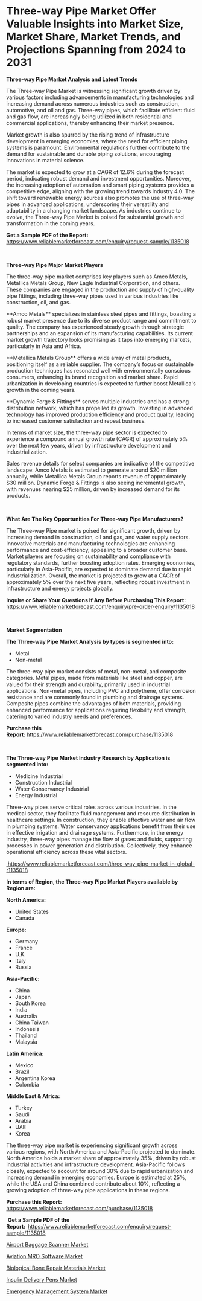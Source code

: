 <p><h1>Three-way Pipe Market Offer Valuable Insights into Market Size, Market Share, Market Trends, and Projections Spanning from 2024 to 2031</h1></p><p><strong>Three-way Pipe Market Analysis and Latest Trends</strong></p>
<p><p>The Three-way Pipe Market is witnessing significant growth driven by various factors including advancements in manufacturing technologies and increasing demand across numerous industries such as construction, automotive, and oil and gas. Three-way pipes, which facilitate efficient fluid and gas flow, are increasingly being utilized in both residential and commercial applications, thereby enhancing their market presence.</p><p>Market growth is also spurred by the rising trend of infrastructure development in emerging economies, where the need for efficient piping systems is paramount. Environmental regulations further contribute to the demand for sustainable and durable piping solutions, encouraging innovations in material science.</p><p>The market is expected to grow at a CAGR of 12.6% during the forecast period, indicating robust demand and investment opportunities. Moreover, the increasing adoption of automation and smart piping systems provides a competitive edge, aligning with the growing trend towards Industry 4.0. The shift toward renewable energy sources also promotes the use of three-way pipes in advanced applications, underscoring their versatility and adaptability in a changing market landscape. As industries continue to evolve, the Three-way Pipe Market is poised for substantial growth and transformation in the coming years.</p></p>
<p><strong>Get a Sample PDF of the Report:&nbsp;</strong> <a href="https://www.reliablemarketforecast.com/enquiry/request-sample/1135018?utm_campaign=1903&utm_medium=2&utm_source=Github&utm_content=ia&utm_term=20122024&utm_id=three-way-pipe">https://www.reliablemarketforecast.com/enquiry/request-sample/1135018</a></p>
<p>&nbsp;</p>
<p><strong>Three-way Pipe Major Market Players</strong></p>
<p><p>The three-way pipe market comprises key players such as Amco Metals, Metallica Metals Group, New Eagle Industrial Corporation, and others. These companies are engaged in the production and supply of high-quality pipe fittings, including three-way pipes used in various industries like construction, oil, and gas.</p><p>**Amco Metals** specializes in stainless steel pipes and fittings, boasting a robust market presence due to its diverse product range and commitment to quality. The company has experienced steady growth through strategic partnerships and an expansion of its manufacturing capabilities. Its current market growth trajectory looks promising as it taps into emerging markets, particularly in Asia and Africa. </p><p>**Metallica Metals Group** offers a wide array of metal products, positioning itself as a reliable supplier. The company’s focus on sustainable production techniques has resonated well with environmentally conscious consumers, enhancing its brand recognition and market share. Rapid urbanization in developing countries is expected to further boost Metallica's growth in the coming years.</p><p>**Dynamic Forge & Fittings** serves multiple industries and has a strong distribution network, which has propelled its growth. Investing in advanced technology has improved production efficiency and product quality, leading to increased customer satisfaction and repeat business.</p><p>In terms of market size, the three-way pipe sector is expected to experience a compound annual growth rate (CAGR) of approximately 5% over the next few years, driven by infrastructure development and industrialization. </p><p>Sales revenue details for select companies are indicative of the competitive landscape: Amco Metals is estimated to generate around $20 million annually, while Metallica Metals Group reports revenue of approximately $30 million. Dynamic Forge & Fittings is also seeing incremental growth, with revenues nearing $25 million, driven by increased demand for its products.</p></p>
<p>&nbsp;</p>
<p><strong>What Are The Key Opportunities For Three-way Pipe Manufacturers?</strong></p>
<p><p>The Three-way Pipe market is poised for significant growth, driven by increasing demand in construction, oil and gas, and water supply sectors. Innovative materials and manufacturing technologies are enhancing performance and cost-efficiency, appealing to a broader customer base. Market players are focusing on sustainability and compliance with regulatory standards, further boosting adoption rates. Emerging economies, particularly in Asia-Pacific, are expected to dominate demand due to rapid industrialization. Overall, the market is projected to grow at a CAGR of approximately 5% over the next five years, reflecting robust investment in infrastructure and energy projects globally.</p></p>
<p><strong>Inquire or Share Your Questions If Any Before Purchasing This Report:</strong> <a href="https://www.reliablemarketforecast.com/enquiry/pre-order-enquiry/1135018?utm_campaign=1903&utm_medium=2&utm_source=Github&utm_content=ia&utm_term=20122024&utm_id=three-way-pipe">https://www.reliablemarketforecast.com/enquiry/pre-order-enquiry/1135018</a></p>
<p>&nbsp;</p>
<p><strong>Market Segmentation</strong></p>
<p><strong>The Three-way Pipe Market Analysis by types is segmented into:</strong></p>
<p><ul><li>Metal</li><li>Non-metal</li></ul></p>
<p><p>The three-way pipe market consists of metal, non-metal, and composite categories. Metal pipes, made from materials like steel and copper, are valued for their strength and durability, primarily used in industrial applications. Non-metal pipes, including PVC and polythene, offer corrosion resistance and are commonly found in plumbing and drainage systems. Composite pipes combine the advantages of both materials, providing enhanced performance for applications requiring flexibility and strength, catering to varied industry needs and preferences.</p></p>
<p><strong>Purchase this Report:&nbsp;</strong><a href="https://www.reliablemarketforecast.com/purchase/1135018?utm_campaign=1903&utm_medium=2&utm_source=Github&utm_content=ia&utm_term=20122024&utm_id=three-way-pipe">https://www.reliablemarketforecast.com/purchase/1135018</a></p>
<p>&nbsp;</p>
<p><strong>The Three-way Pipe Market Industry Research by Application is segmented into:</strong></p>
<p><ul><li>Medicine Industrial</li><li>Construction Industrial</li><li>Water Conservancy Industrial</li><li>Energy Industrial</li></ul></p>
<p><p>Three-way pipes serve critical roles across various industries. In the medical sector, they facilitate fluid management and resource distribution in healthcare settings. In construction, they enable effective water and air flow in plumbing systems. Water conservancy applications benefit from their use in effective irrigation and drainage systems. Furthermore, in the energy industry, three-way pipes manage the flow of gases and fluids, supporting processes in power generation and distribution. Collectively, they enhance operational efficiency across these vital sectors.</p></p>
<p><a href="https://www.reliablemarketforecast.com/three-way-pipe-market-in-global-r1135018?utm_campaign=1903&utm_medium=2&utm_source=Github&utm_content=ia&utm_term=20122024&utm_id=three-way-pipe">&nbsp;https://www.reliablemarketforecast.com/three-way-pipe-market-in-global-r1135018</a></p>
<p><strong>In terms of Region, the Three-way Pipe Market Players available by Region are:</strong></p>
<p>
    <p> <strong> North America: </strong>
        <ul>
            <li>United States</li>
            <li>Canada</li>
        </ul>
        </p> 
    <p> <strong> Europe: </strong>
        <ul>
            <li>Germany</li>
            <li>France</li>
            <li>U.K.</li>
            <li>Italy</li>
            <li>Russia</li>
        </ul>
        </p> 
    <p> <strong> Asia-Pacific: </strong>
        <ul>
            <li>China</li>
            <li>Japan</li>
            <li>South Korea</li>
            <li>India</li>
            <li>Australia</li>
            <li>China Taiwan</li>
            <li>Indonesia</li>
            <li>Thailand</li>
            <li>Malaysia</li>
        </ul>
        </p> 
    <p> <strong> Latin America: </strong>
        <ul>
            <li>Mexico</li>
            <li>Brazil</li>
            <li>Argentina Korea</li>
            <li>Colombia</li>
        </ul>
        </p> 
    <p> <strong> Middle East & Africa: </strong>
        <ul>
            <li>Turkey</li>
            <li>Saudi</li>
            <li>Arabia</li>
            <li>UAE</li>
            <li>Korea</li>
        </ul>
    </p>
    </p>
<p><p>The three-way pipe market is experiencing significant growth across various regions, with North America and Asia-Pacific projected to dominate. North America holds a market share of approximately 35%, driven by robust industrial activities and infrastructure development. Asia-Pacific follows closely, expected to account for around 30% due to rapid urbanization and increasing demand in emerging economies. Europe is estimated at 25%, while the USA and China combined contribute about 10%, reflecting a growing adoption of three-way pipe applications in these regions.</p></p>
<p><strong>Purchase this Report: </strong><a href="https://www.reliablemarketforecast.com/purchase/1135018?utm_campaign=1903&utm_medium=2&utm_source=Github&utm_content=ia&utm_term=20122024&utm_id=three-way-pipe">https://www.reliablemarketforecast.com/purchase/1135018</a></p>
<p>&nbsp;<strong>Get a Sample PDF of the Report:&nbsp;&nbsp;</strong><a href="https://www.reliablemarketforecast.com/enquiry/request-sample/1135018?utm_campaign=1903&utm_medium=2&utm_source=Github&utm_content=ia&utm_term=20122024&utm_id=three-way-pipe">https://www.reliablemarketforecast.com/enquiry/request-sample/1135018</a></p>
<p><strong></strong></p>
<p><p><a href="https://www.linkedin.com/pulse/unveiling-market-trends-global-airport-baggage-scanner-growth-3ugce?utm_campaign=1903&utm_medium=2&utm_source=Github&utm_content=ia&utm_term=20122024&utm_id=three-way-pipe">Airport Baggage Scanner Market</a></p><p><a href="https://www.linkedin.com/pulse/aviation-mro-software-market-growth-overview-industry-trends-vwjof?utm_campaign=1903&utm_medium=2&utm_source=Github&utm_content=ia&utm_term=20122024&utm_id=three-way-pipe">Aviation MRO Software Market</a></p><p><a href="https://www.linkedin.com/pulse/analyzing-biological-bone-repair-materials-market-2024-2031-nghbf?utm_campaign=1903&utm_medium=2&utm_source=Github&utm_content=ia&utm_term=20122024&utm_id=three-way-pipe">Biological Bone Repair Materials Market</a></p><p><a href="https://www.linkedin.com/pulse/insulin-delivery-pens-industry-projections-market-revenue-tlw3f?utm_campaign=1903&utm_medium=2&utm_source=Github&utm_content=ia&utm_term=20122024&utm_id=three-way-pipe">Insulin Delivery Pens Market</a></p><p><a href="https://www.linkedin.com/pulse/projected-growth-emergency-management-system-market-size-qvrgf?utm_campaign=1903&utm_medium=2&utm_source=Github&utm_content=ia&utm_term=20122024&utm_id=three-way-pipe">Emergency Management System Market</a></p></p>